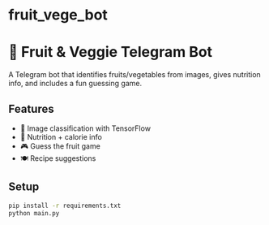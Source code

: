 
# fruit_vege_bot

# 🍓 Fruit & Veggie Telegram Bot

A Telegram bot that identifies fruits/vegetables from images, gives nutrition info, and includes a fun guessing game.

## Features
- 🧠 Image classification with TensorFlow
- 🥗 Nutrition + calorie info
- 🎮 Guess the fruit game
- 🍽️ Recipe suggestions

## Setup
```bash
pip install -r requirements.txt
python main.py

